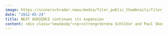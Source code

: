 ```yaml
---
image: https://sinnerschrader.news/media/filer_public_thumbnails/filer_public/da/0f/da0fae40-b3dd-403e-b26b-e7c409c6ce22/varfoldersdjk8pxf42x64d8fxslz8jcc8fc0000gnttmplyzunk__480x288_q85_crop_subsampling-2_upscale.png
date: "2012-05-24"
title: NEXT AUDIENCE continues its expansion
content: <div class="newsbody"><p><strong>Verena Schlüter and Paul Skorning to enhance the Account Management team at the SinnerSchrader subsidiary</strong></p><p>After changing its name from newtention to NEXT AUDIENCE and repositioning itself as a technology provider for advertisers, the company is further expanding its team in Hamburg. With Verena Schlüter and Paul Skorning NEXT AUDIENCE now brings two high-caliber account manager on board. Both will manage the SinnerSchrader subsidiary’s top customers as Senior Account Managers.</p><p>Verena Schlüter has over 10 years of marketing and account management experience. As a Senior Manager at AOL, she was in charge of international customers including eBay, Procter&amp;Gamble, Otto and Monster, and helped to build the online company’s network of marketing agents. Since 2010, she has worked as a freelance consultant, helping Internet companies and start-ups with campaign delivery and new customer acquisition.<br/>Paul Skorning joins NEXT AUDIENCE from the Zanox advertising network, where as Sales Operation Manager he was also responsible for international customers. A trained IT specialist, his duties included ensuring maximum tracking functionalities and optimising retargeting measures.</p><p>“Verena Schlüter and Paul Skorning have a great deal of account management experience, have managed international customers, and have successfully worked with online marketing strategies for years. This makes them a fantastic match for NEXT AUDIENCE,” says Torsten Ahlers, CEO of the company. “Our aim is to become the leading technology partner for advertisers in Europe. To do so, we need the best specialists. We will be massively expanding our team in other areas too.”</p><p>Download&#58; <a href="http&#58;//www.sinnerschrader.com/files/2012/05/Paul-Skornig.jpg">Photograph Paul Skorning</a><br/>Download&#58; <a href="http&#58;//www.sinnerschrader.com/files/2012/05/Verena-S.png">Photograph Verena Schlüter</a></p><p><strong>About NEXT AUDIENCE</strong><br/>NEXT AUDIENCE GmbH, a wholly owned subsidiary of Hamburg-based SinnerSchrader AG, was created from the German targeting pioneer newtention technologies in May 2012. NEXT AUDIENCE offers advertisers its NEXTAUDIENCE Suite 8.0, a bespoke technology for data-driven online marketing. The system enables advertisers to merge data from their digital marketing activities with data from their Web platforms and CRM systems in real-time, without having to share it with third parties. NEXT AUDIENCE aspires to become the technology market leader for advertisers in Europe by developing specialised targeting solutions.</p></div>
---
```

